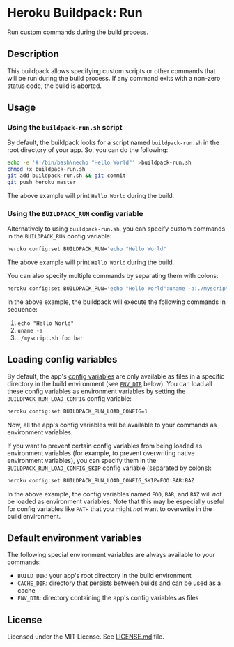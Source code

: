 # Heroku Buildpack: Run

Run custom commands during the build process.

## Description

This buildpack allows specifying custom scripts or other commands that will be run during the build process. If any command exits with a non-zero status code, the build is aborted.

## Usage

### Using the `buildpack-run.sh` script

By default, the buildpack looks for a script named `buildpack-run.sh` in the root directory of your app. So, you can do the following:

```bash
echo -e '#!/bin/bash\necho "Hello World"' >buildpack-run.sh
chmod +x buildpack-run.sh
git add buildpack-run.sh && git commit
git push heroku master
```

The above example will print `Hello World` during the build.

### Using the `BUILDPACK_RUN` config variable

Alternatively to using `buildpack-run.sh`, you can specify custom commands in the `BUILDPACK_RUN` config variable:

```bash
heroku config:set BUILDPACK_RUN='echo "Hello World"
```

The above example will print `Hello World` during the build.

You can also specify multiple commands by separating them with colons:

```bash
heroku config:set BUILDPACK_RUN='echo "Hello World":uname -a:./myscript.sh foo bar
```

In the above example, the buildpack will execute the following commands in sequence:

1. `echo "Hello World"`
1. `uname -a`
1. `./myscript.sh foo bar`

## Loading config variables

By default, the app's [config variables](https://devcenter.heroku.com/articles/config-vars) are only available as files in a specific directory in the build environment (see [`ENV_DIR`](#default-environment-variables) below). You can load all these config variables as environment variables by setting the `BUILDPACK_RUN_LOAD_CONFIG` config variable:

```bash
heroku config:set BUILDPACK_RUN_LOAD_CONFIG=1
```

Now, all the app's config variables will be available to your commands as environment variables.

If you want to prevent certain config variables from being loaded as environment variables (for example, to prevent overwriting native environment variables), you can specify them in the `BUILDPACK_RUN_LOAD_CONFIG_SKIP` config variable (separated by colons):

```bash
heroku config:set BUILDPACK_RUN_LOAD_CONFIG_SKIP=FOO:BAR:BAZ
```

In the above example, the config variables named `FOO`, `BAR`, and `BAZ` will _not_ be loaded as environment variables. Note that this may be especially useful for config variables like `PATH` that you might _not_ want to overwrite in the build environment.

## Default environment variables

The following special environment variables are always available to your commands:

- `BUILD_DIR`: your app's root directory in the build environment 
- `CACHE_DIR`: directory that persists between builds and can be used as a cache
- `ENV_DIR`: directory containing the app's config variables as files

## License

Licensed under the MIT License. See [LICENSE.md](LICENSE.md) file.
